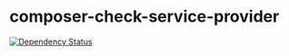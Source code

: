 composer-check-service-provider
===============================

[![Dependency Status](https://www.versioneye.com/user/projects/53dde6f08e78abc191000044/badge.svg)](https://www.versioneye.com/user/projects/53dde6f08e78abc191000044)
